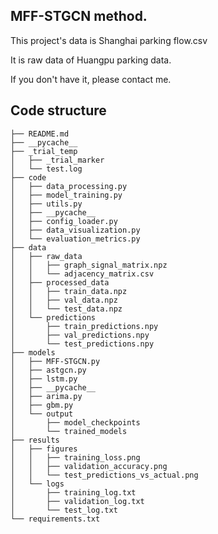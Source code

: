 ## MFF-STGCN method.
This project's data is Shanghai parking flow.csv

It is raw data of Huangpu parking data.

If you don't have it, please contact me.
## Code structure
    ├── README.md
    ├── __pycache__
    ├── _trial_temp
    │   ├── _trial_marker
    │   └── test.log
    ├── code
    │   ├── data_processing.py
    │   ├── model_training.py
    │   ├── utils.py
    │   ├── __pycache__
    │   ├── config_loader.py
    │   ├── data_visualization.py
    │   └── evaluation_metrics.py
    ├── data
    │   ├── raw_data
    │   │   ├── graph_signal_matrix.npz
    │   │   └── adjacency_matrix.csv
    │   ├── processed_data
    │   │   ├── train_data.npz
    │   │   ├── val_data.npz
    │   │   └── test_data.npz
    │   └── predictions
    │       ├── train_predictions.npy
    │       ├── val_predictions.npy
    │       └── test_predictions.npy
    ├── models
    │   ├── MFF-STGCN.py
    │   ├── astgcn.py
    │   ├── lstm.py
    │   ├── __pycache__
    │   ├── arima.py
    │   ├── gbm.py
    │   └── output
    │       ├── model_checkpoints
    │       └── trained_models
    ├── results
    │   ├── figures
    │   │   ├── training_loss.png
    │   │   ├── validation_accuracy.png
    │   │   └── test_predictions_vs_actual.png
    │   └── logs
    │       ├── training_log.txt
    │       ├── validation_log.txt
    │       └── test_log.txt
    └── requirements.txt
<!--
**AutumnwaterFlipped/AutumnwaterFlipped** is a ✨ _special_ ✨ repository because its `README.md` (this file) appears on your GitHub profile.

Here are some ideas to get you started:

- 🔭 I’m currently working on ...
- 🌱 I’m currently learning ...
- 👯 I’m looking to collaborate on ...
- 🤔 I’m looking for help with ...
- 💬 Ask me about ...
- 📫 How to reach me: ...
- 😄 Pronouns: ...
- ⚡ Fun fact: ...
-->
